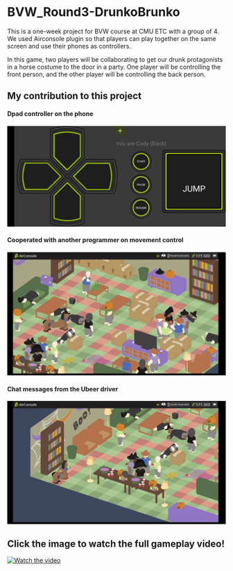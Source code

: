 # BVW_Round3-DrunkoBrunko
This is a one-week project for BVW course at CMU ETC with a group of 4. We used Airconsole plugin so that players can play together on the same screen and use their phones as controllers. 

In this game, two players will be collaborating to get our drunk protagonists in a horse costume to the door in a party. One player will be controlling the front person, and the other player will be controlling the back person.


## My contribution to this project
<h4> Dpad controller on the phone <h4/>
<img src="Images/controller.jpg" width="540"/>
<h4> Cooperated with another programmer on movement control <h4/>
<img src="Images/movement.gif" width="540"/>
<h4> Chat messages from the Ubeer driver <h4/>
<img src="Images/texts.gif" width="540"/>

## Click the image to watch the full gameplay video!
[![Watch the video](https://img.youtube.com/vi/rW8h9rkSxtc/maxresdefault.jpg)](https://youtu.be/rW8h9rkSxtc)

